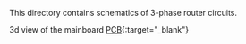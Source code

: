 This directory contains schematics of 3-phase router circuits.

3d view of the mainboard [PCB](3phase_Mainboard_3D.html){:target="_blank"}

